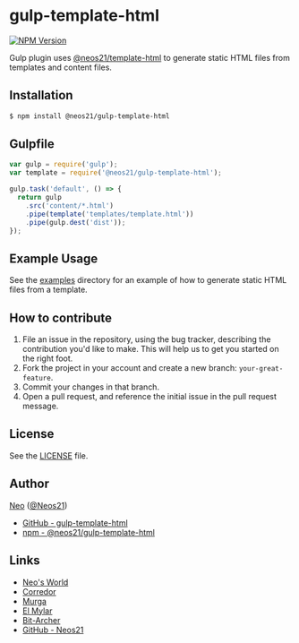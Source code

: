 # gulp-template-html

[![NPM Version](https://img.shields.io/npm/v/@neos21/gulp-template-html.svg)](https://www.npmjs.com/package/@neos21/gulp-template-html)

Gulp plugin uses [@neos21/template-html](https://github.com/Neos21/template-html) to generate static HTML files from templates and content files.


## Installation

```sh
$ npm install @neos21/gulp-template-html
```


## Gulpfile

```javascript
var gulp = require('gulp');
var template = require('@neos21/gulp-template-html');

gulp.task('default', () => {
  return gulp
    .src('content/*.html')
    .pipe(template('templates/template.html'))
    .pipe(gulp.dest('dist'));
});
```


## Example Usage

See the [examples](./examples) directory for an example of how to generate static HTML files from a template.


## How to contribute

1. File an issue in the repository, using the bug tracker, describing the
   contribution you'd like to make. This will help us to get you started on the
   right foot.
2. Fork the project in your account and create a new branch:
   `your-great-feature`.
3. Commit your changes in that branch.
4. Open a pull request, and reference the initial issue in the pull request
   message.


## License
See the [LICENSE](./LICENSE) file.


## Author

[Neo](http://neo.s21.xrea.com/) ([@Neos21](https://twitter.com/neos21))

- [GitHub - gulp-template-html](https://github.com/Neos21/gulp-template-html)
- [npm - @neos21/gulp-template-html](https://www.npmjs.com/package/@neos21/gulp-template-html)


## Links

- [Neo's World](http://neo.s21.xrea.com/)
- [Corredor](http://neos21.hatenablog.com/)
- [Murga](http://neos21.hatenablog.jp/)
- [El Mylar](http://neos21.hateblo.jp/)
- [Bit-Archer](http://bit-archer.hatenablog.com/)
- [GitHub - Neos21](https://github.com/Neos21/)
